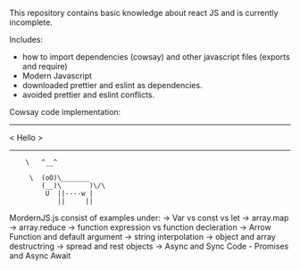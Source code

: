 This repository contains basic knowledge about react JS and is currently incomplete.

Includes:

- how to import dependencies (cowsay) and other javascript files (exports and require)
- Modern Javascript
- downloaded prettier and eslint as dependencies.
- avoided prettier and eslint conflicts.

Cowsay code implementation:

---

< Hello >

---

        \   ^__^

         \  (oO)\_______
            (__)\       )\/\
             U  ||----w |
                ||     ||

MordernJS.js consist of examples under:
-> Var vs const vs let
-> array.map
-> array.reduce
-> function expression vs function decleration
-> Arrow Function and default argument
-> string interpolation
-> object and array destructring
-> spread and rest objects
-> Async and Sync Code - Promises and Async Await

